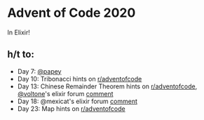 # Advent of Code 2020

In Elixir!

## h/t to:

* Day 7: [@papey](https://github.com/papey/aoc/blob/master/2k20/aoc/lib/w2.ex)
* Day 10: Tribonacci hints on [r/adventofcode](https://www.reddit.com/r/adventofcode/)
* Day 13: Chinese Remainder Theorem hints on [r/adventofcode](https://www.reddit.com/r/adventofcode/), [@voltone](https://github.com/voltone?tab=repositories)'s elixir forum [comment](https://elixirforum.com/t/advent-of-code-2020-day-13/36180/6)
* Day 18: @mexicat's elixir forum [comment](https://elixirforum.com/t/advent-of-code-2020-day-18/36300/10)
* Day 23: Map hints on [r/adventofcode](https://www.reddit.com/r/adventofcode/)
